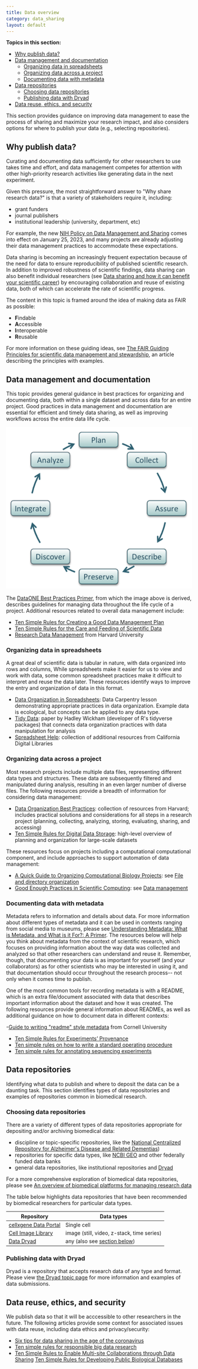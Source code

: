 ```yaml
---
title: Data overview
category: data_sharing
layout: default
---
```

**Topics in this section:**
- [Why publish data?](#why-publish-data)
- [Data management and documentation](#data-management-and-documentation)
  - [Organizing data in spreadsheets](#organizing-data-in-spreadsheets)
  - [Organizing data across a project](#organizing-data-across-a-project)
  - [Documenting data with metadata](#documenting-data-with-metadata)
- [Data repositories](#data-repositories)
  - [Choosing data repositories](#choosing-data-repositories)
  - [Publishing data with Dryad](#publishing-data-with-dryad)
- [Data reuse, ethics, and security](#data-reuse-ethics-and-security)
 
This section provides guidance on improving data management to ease the process of sharing and maximize your research impact,
and also considers options for where to publish your data (e.g., selecting repositories).

## Why publish data?

Curating and documenting data sufficiently for other researchers to use takes time and effort,
and data management competes for attention with other high-priority research activities like generating data in the next experiment.

Given this pressure,
the most straightforward answer to "Why share research data?"
is that a variety of stakeholders require it, including:

- grant funders
- journal publishers
- institutional leadership (university, department, etc)

For example,
the new [NIH Policy on Data Management and Sharing](https://grants.nih.gov/grants/policy/data_sharing/) comes into effect on January 25, 2023,
and many projects are already adjusting their data management practices to accommodate these expectations.

Data sharing is becoming an increasingly frequent expectation because of the need for data to ensure reproducibility of published scientific research.
In addition to improved robustness of scientific findings,
data sharing can also benefit individual researchers
(see [Data sharing and how it can benefit your scientific career](https://www.nature.com/articles/d41586-019-01506-x))
by encouraging collaboration and reuse of existing data,
both of which can accelerate the rate of scientific progress.

The content in this topic is framed around the idea of making data as FAIR as possible:

- **F**indable
- **A**ccessible
- **I**nteroperable
- **R**eusable

For more information on these guiding ideas,
see [The FAIR Guiding Principles for scientific data management and stewardship](ncbi.nlm.nih.gov/pmc/articles/PMC4792175/),
an article describing the principles with examples.

## Data management and documentation

This topic provides general guidance in best practices for organizing and documenting data,
both within a single dataset and across data for an entire project.
Good practices in data management and documentation are essential
for efficient and timely data sharing,
as well as improving workflows across the entire data life cycle.

![The data life cycle](../../images/data-lifecycle.png)

The [DataONE Best Practices Primer](https://escholarship.org/uc/item/7tf5q7n3),
from which the image above is derived,
describes guidelines for managing data throughout the life cycle of a project.
Additional resources related to overall data management include:
- [Ten Simple Rules for Creating a Good Data Management Plan](https://journals.plos.org/ploscompbiol/article?id=10.1371/journal.pcbi.1004525)
- [Ten Simple Rules for the Care and Feeding of Scientific Data](https://journals.plos.org/ploscompbiol/article?id=10.1371/journal.pcbi.1003542)
- [Research Data Management](https://datamanagement.hms.harvard.edu/) from Harvard University

### Organizing data in spreadsheets

A great deal of scientific data is tabular in nature,
with data organized into rows and columns,
While spreadsheets make it easier for us to view and work with data,
some common spreadsheet practices make it difficult to interpret and reuse the data later.
These resources identify ways to improve the entry and organization of data in this format.

- [Data Organization in Spreadsheets](https://datacarpentry.org/spreadsheet-ecology-lesson/): Data Carpentry lesson demonstrating appropriate practices in data organization. Example data is ecological, but concepts can be applied to any data type.
- [Tidy Data](https://vita.had.co.nz/papers/tidy-data.pdf): paper by Hadley Wickham (developer of R's tidyverse packages) that connects data organization practices with data manipulation for analysis
- [Spreadsheet Help](http://cdluc3.github.io/spreadsheet-help/): collection of additional resources from California Digital Libraries

### Organizing data across a project

Most research projects include multiple data files,
representing different data types and structures.
These data are subsequently filtered and manipulated during analysis,
resulting in an even larger number of diverse files.
The following resources provide a breadth of information for considering data management:

- [Data Organization Best Practices](https://datamanagement.hms.harvard.edu/about-rdmwg): collection of resources from Harvard; includes practical solutions and considerations for all steps in a research project (planning, collecting, analyzing, storing, evaluating, sharing, and accessing)
- [Ten Simple Rules for Digital Data Storage](https://journals.plos.org/ploscompbiol/article?id=10.1371/journal.pcbi.1005097): high-level overview of planning and organization for large-scale datasets

These resources focus on projects including a computational computational component,
and include approaches to support automation of data management:

- [A Quick Guide to Organizing Computational Biology Projects](https://journals.plos.org/ploscompbiol/article?id=10.1371/journal.pcbi.1000424): see [File and directory organization](https://journals.plos.org/ploscompbiol/article?id=10.1371/journal.pcbi.1000424#s3)
- [Good Enough Practices in Scientific Computing](https://journals.plos.org/ploscompbiol/article?id=10.1371/journal.pcbi.1005510): see [Data management](https://journals.plos.org/ploscompbiol/article?id=10.1371/journal.pcbi.1005510#sec004)

### Documenting data with metadata

Metadata refers to information and details about data.
For more information about different types of metadata and it can be used in contexts ranging from social media to museums,
please see [Understanding Metadata: What is Metadata, and What is it For?: A Primer](https://www.niso.org/publications/understanding-metadata-2017).
The resources below will help you think about metadata from the context of scientific research, 
which focuses on providing information about the way data was collected and analyzed
so that other researchers can understand and reuse it.
Remember, though, that documenting your data is as important for yourself (and your collaborators) as for other scientists who may be interested in using it,
and that documentation should occur throughout the research process--
not only when it comes time to publish.

One of the most common tools for recording metadata is with a README,
which is an extra file/document associated with data that describes important information about the dataset and how it was created.
The following resources provide general information about READMEs,
as well as additional guidance on how to document data in different contexts:

-[Guide to writing "readme" style metadata](https://data.research.cornell.edu/content/readme) from Cornell University
- [Ten Simple Rules for Experiments’ Provenance](https://journals.plos.org/ploscompbiol/article?id=10.1371/journal.pcbi.1004384)
- [Ten simple rules on how to write a standard operating procedure](https://journals.plos.org/ploscompbiol/article?id=10.1371/journal.pcbi.1008095)
- [Ten simple rules for annotating sequencing experiments](https://journals.plos.org/ploscompbiol/article?id=10.1371/journal.pcbi.1008260)

## Data repositories

Identifying what data to publish and where to deposit the data can be a daunting task. 
This section identifies types of data repositories
and examples of repositories common in biomedical research.

### Choosing data repositories

There are a variety of different types of data repositories appropriate for depositing and/or archiving biomedical data:

- discipline or topic-specific repositories, like the [National Centralized Repository for Alzheimer's Disease and Related Dementias](https://ncrad.iu.edu/))
- repositories for specific data types, like [NCBI GEO](ncbi.nlm.nih.gov/geo/) and other federally funded data banks
- general data repositories, like institutional repositories and [Dryad](#publishing-data-with-dryad)

For a more comprehensive exploration of biomedical data repositories, 
please see [An overview of biomedical platforms for managing research data](https://link.springer.com/article/10.1007/s42488-020-00040-0)

The table below highlights data repositories that have been recommended by biomedical researchers for particular data types.

| Repository | Data types |
|----|----|
| [cellxgene Data Portal](https://cellxgene.cziscience.com/) | Single cell |
| [Cell Image Library](http://www.cellimagelibrary.org) | image (still, video, z-stack, time series) |
| [Data Dryad](https://datadryad.org/stash) | any (also see [section below](#publishing-data-with-dryad)) |

### Publishing data with Dryad

Dryad is a repository that accepts research data of any type and format.
Please view [the Dryad topic page](/open-science/data_sharing/data_dryad/)
for more information and examples of data submissions.

## Data reuse, ethics, and security

We publish data so that it will be acccessible to other researchers in the future.
The following articles provide some context for associated issues with data reuse,
including data ethics and privacy/security:

- [Six tips for data sharing in the age of the coronavirus](https://www.nature.com/articles/d41586-020-01516-0)
- [Ten simple rules for responsible big data research](https://journals.plos.org/ploscompbiol/article?id=10.1371/journal.pcbi.1005399)
- [Ten Simple Rules to Enable Multi-site Collaborations through Data Sharing](https://journals.plos.org/ploscompbiol/article?id=10.1371/journal.pcbi.1005278)
[Ten Simple Rules for Developing Public Biological Databases](https://journals.plos.org/ploscompbiol/article?id=10.1371/journal.pcbi.1005128)
